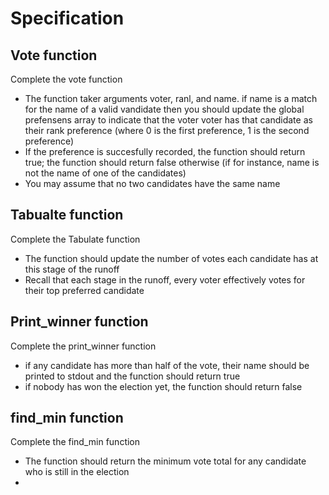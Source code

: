 # Specification

## Vote function

Complete the vote function

- The function taker arguments voter, ranl, and name. if name is a match for the name of a valid vandidate
then you should update the global prefensens array to indicate that the voter voter has that candidate as their rank preference (where 0 is the first preference, 1 is the second preference)
- If the preference is succesfully recorded, the function should return true; the function should return false otherwise (if for instance, name is not the name of one of the candidates)
- You may assume that no two candidates have the same name

## Tabualte function

Complete the Tabulate function

- The function should update the number of votes each candidate has at this stage of the runoff
- Recall that each stage in the runoff, every voter effectively votes for their top preferred candidate

## Print_winner function

Complete the print_winner function

- if any candidate has more than half of the vote, their name should be printed to stdout and the function should return true
- if nobody has won the election yet, the function should return false

## find_min function

Complete the find_min function

- The function should return the minimum vote total for any candidate who is still in the election
-